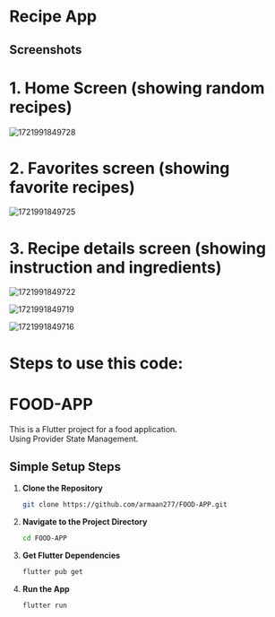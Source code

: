 <h1>Recipe App</h1>

<h2>Screenshots</h2>

<h1>1. Home Screen (showing random recipes)</h1>

![1721991849728](https://github.com/user-attachments/assets/d05ae767-60fb-4d1d-bf60-06e47f9b3ea3)

<h1>2. Favorites screen (showing favorite recipes)</h1>

![1721991849725](https://github.com/user-attachments/assets/fa87e775-ba38-4b5a-94f7-03da40bd4b5e)

<h1>3. Recipe details screen (showing instruction and ingredients)</h1>

![1721991849722](https://github.com/user-attachments/assets/3e3f73e3-4884-44e8-90e6-2f36c0deb311)

![1721991849719](https://github.com/user-attachments/assets/61a515bf-e223-4235-9f87-9d7e9ab415dc)

![1721991849716](https://github.com/user-attachments/assets/0248966c-5ae3-42f3-9742-c8f2f7da6c70)

<h1>Steps to use this code:</h1>

# FOOD-APP

This is a Flutter project for a food application. <br>
Using Provider State Management.

## Simple Setup Steps

1. **Clone the Repository**
   ```sh
   git clone https://github.com/armaan277/FOOD-APP.git

2. **Navigate to the Project Directory**
   ```sh
   cd FOOD-APP

3. **Get Flutter Dependencies**
   ```sh
   flutter pub get

4. **Run the App**
   ```sh
   flutter run


